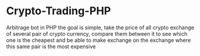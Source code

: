 # Crypto-Trading-PHP
Arbitrage bot in PHP the goal is simple, take the price of all crypto exchange of several pair of crypto currency, compare them between it to see which one is the cheapest and be able to make exchange on the exchange where this same pair is the most expensive